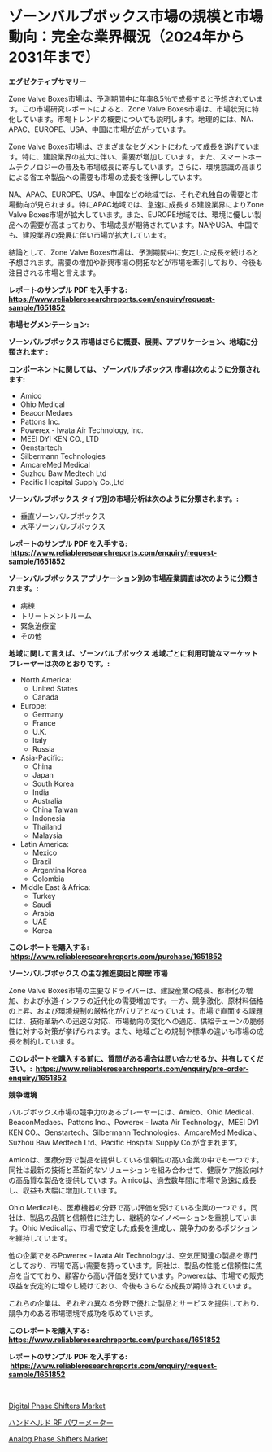 <p><h1>ゾーンバルブボックス市場の規模と市場動向：完全な業界概況（2024年から2031年まで）</h1></p><p><strong>エグゼクティブサマリー</strong></p>
<p><p>Zone Valve Boxes市場は、予測期間中に年率8.5％で成長すると予想されています。この市場研究レポートによると、Zone Valve Boxes市場は、市場状況に特化しています。市場トレンドの概要についても説明します。地理的には、NA、APAC、EUROPE、USA、中国に市場が広がっています。</p><p>Zone Valve Boxes市場は、さまざまなセグメントにわたって成長を遂げています。特に、建設業界の拡大に伴い、需要が増加しています。また、スマートホームテクノロジーの普及も市場成長に寄与しています。さらに、環境意識の高まりによる省エネ製品への需要も市場の成長を後押ししています。</p><p>NA、APAC、EUROPE、USA、中国などの地域では、それぞれ独自の需要と市場動向が見られます。特にAPAC地域では、急速に成長する建設業界によりZone Valve Boxes市場が拡大しています。また、EUROPE地域では、環境に優しい製品への需要が高まっており、市場成長が期待されています。NAやUSA、中国でも、建設業界の発展に伴い市場が拡大しています。</p><p>結論として、Zone Valve Boxes市場は、予測期間中に安定した成長を続けると予想されます。需要の増加や新興市場の開拓などが市場を牽引しており、今後も注目される市場と言えます。</p></p>
<p><strong>レポートのサンプル PDF を入手する: <a href="https://www.reliableresearchreports.com/enquiry/request-sample/1651852">https://www.reliableresearchreports.com/enquiry/request-sample/1651852</a></strong></p>
<p><strong>市場セグメンテーション:</strong></p>
<p><strong> ゾーンバルブボックス 市場はさらに概要、展開、アプリケーション、地域に分類されます :</strong></p>
<p><strong>コンポーネントに関しては、 ゾーンバルブボックス 市場は次のように分類されます: &nbsp;</strong></p>
<p><ul><li>Amico</li><li>Ohio Medical</li><li>BeaconMedaes</li><li>Pattons Inc.</li><li>Powerex - Iwata Air Technology, Inc.</li><li>MEEI DYI KEN CO., LTD</li><li>Genstartech</li><li>Silbermann Technologies</li><li>AmcareMed Medical</li><li>Suzhou Baw Medtech Ltd</li><li>Pacific Hospital Supply Co.,Ltd</li></ul></p>
<p><strong> ゾーンバルブボックス タイプ別の市場分析は次のように分類されます。:</strong></p>
<p><ul><li>垂直ゾーンバルブボックス</li><li>水平ゾーンバルブボックス</li></ul></p>
<p><strong>レポートのサンプル PDF を入手する: &nbsp;<a href="https://www.reliableresearchreports.com/enquiry/request-sample/1651852">https://www.reliableresearchreports.com/enquiry/request-sample/1651852</a></strong></p>
<p><strong> ゾーンバルブボックス アプリケーション別の市場産業調査は次のように分類されます。:</strong></p>
<p><ul><li>病棟</li><li>トリートメントルーム</li><li>緊急治療室</li><li>その他</li></ul></p>
<p><strong>地域に関して言えば、ゾーンバルブボックス 地域ごとに利用可能なマーケットプレーヤーは次のとおりです。:</strong></p>
<p><ul>
    <li>
        North America:
        <ul>
            <li>United States</li>
            <li>Canada</li>
        </ul>
    </li>
    <li>
        Europe:
        <ul>
            <li>Germany</li>
            <li>France</li>
            <li>U.K.</li>
            <li>Italy</li>
            <li>Russia</li>
        </ul>
    </li>
    <li>
        Asia-Pacific:
        <ul>
            <li>China</li>
            <li>Japan</li>
            <li>South Korea</li>
            <li>India</li>
            <li>Australia</li>
            <li>China Taiwan</li>
            <li>Indonesia</li>
            <li>Thailand</li>
            <li>Malaysia</li>
        </ul>
    </li>
    <li>
        Latin America:
        <ul>
            <li>Mexico</li>
            <li>Brazil</li>
            <li>Argentina Korea</li>
            <li>Colombia</li>
        </ul>
    </li>
    <li>
        Middle East & Africa:
        <ul>
            <li>Turkey</li>
            <li>Saudi</li>
            <li>Arabia</li>
            <li>UAE</li>
            <li>Korea</li>
        </ul>
    </li>
    </ul></p>
<p><strong>このレポートを購入する: &nbsp;<a href="https://www.reliableresearchreports.com/purchase/1651852">https://www.reliableresearchreports.com/purchase/1651852</a></strong></p>
<p><strong>ゾーンバルブボックス の主な推進要因と障壁 市場</strong></p>
<p><p>Zone Valve Boxes市場の主要なドライバーは、建設産業の成長、都市化の増加、および水道インフラの近代化の需要増加です。一方、競争激化、原材料価格の上昇、および環境規制の厳格化がバリアとなっています。市場で直面する課題には、技術革新への迅速な対応、市場動向の変化への適応、供給チェーンの脆弱性に対する対策が挙げられます。また、地域ごとの規制や標準の違いも市場の成長を制約しています。</p></p>
<p><strong>このレポートを購入する前に、質問がある場合は問い合わせるか、共有してください。:&nbsp; <a href="https://www.reliableresearchreports.com/enquiry/pre-order-enquiry/1651852">https://www.reliableresearchreports.com/enquiry/pre-order-enquiry/1651852</a></strong></p>
<p><strong>競争環境</strong></p>
<p><p>バルブボックス市場の競争力のあるプレーヤーには、Amico、Ohio Medical、BeaconMedaes、Pattons Inc.、Powerex - Iwata Air Technology、MEEI DYI KEN CO.、Genstartech、Silbermann Technologies、AmcareMed Medical、Suzhou Baw Medtech Ltd、Pacific Hospital Supply Co.が含まれます。</p><p>Amicoは、医療分野で製品を提供している信頼性の高い企業の中でも一つです。同社は最新の技術と革新的なソリューションを組み合わせて、健康ケア施設向けの高品質な製品を提供しています。Amicoは、過去数年間に市場で急速に成長し、収益も大幅に増加しています。</p><p>Ohio Medicalも、医療機器の分野で高い評価を受けている企業の一つです。同社は、製品の品質と信頼性に注力し、継続的なイノベーションを重視しています。Ohio Medicalは、市場で安定した成長を達成し、競争力のあるポジションを維持しています。</p><p>他の企業であるPowerex - Iwata Air Technologyは、空気圧関連の製品を専門としており、市場で高い需要を持っています。同社は、製品の性能と信頼性に焦点を当てており、顧客から高い評価を受けています。Powerexは、市場での販売収益を安定的に増やし続けており、今後もさらなる成長が期待されています。</p><p>これらの企業は、それぞれ異なる分野で優れた製品とサービスを提供しており、競争力のある市場環境で成功を収めています。</p></p>
<p><strong>このレポートを購入する: &nbsp; <a href="https://www.reliableresearchreports.com/purchase/1651852">https://www.reliableresearchreports.com/purchase/1651852</a></strong></p>
<p><strong>レポートのサンプル PDF を入手する: &nbsp;<a href="https://www.reliableresearchreports.com/enquiry/request-sample/1651852">https://www.reliableresearchreports.com/enquiry/request-sample/1651852</a></strong><strong></strong></p>
<p>&nbsp;</p>
<p><p><a href="https://github.com/derrinmiltonellis35gcl/Market-Research-Report-List-2/blob/main/digital-phase-shifters-market.md">Digital Phase Shifters Market</a></p><p><a href="https://github.com/SantosDicki04/Market-Research-Report-List-1/blob/main/737462110543.md">ハンドヘルド RF パワーメーター</a></p><p><a href="https://github.com/Chiragrp22/Market-Research-Report-List-3/blob/main/analog-phase-shifters-market.md">Analog Phase Shifters Market</a></p></p>